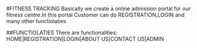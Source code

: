 #FITNESS TRACKING
Basically we create a online admission portal for our fitness centre.In this portal Customer can do REGISTRATION,LOGIN and many other functiolaties

##FUNCTIOLATIES
There are functionalities:
HOME|REGISTRATION|LOGIN|ABOUT US|CONTACT US|ADMIN
